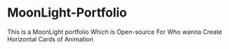 # MoonLight-Portfolio
This is a MoonLight portfolio Which is Open-source For Who wanna Create Horizontal Cards of Animation
